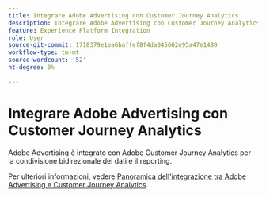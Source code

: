 ```yaml
---
title: Integrare Adobe Advertising con Customer Journey Analytics
description: Integrare Adobe Advertising con Customer Journey Analytics
feature: Experience Platform Integration
role: User
source-git-commit: 1718379e1ea6baffef8f4da045662e95a47e1480
workflow-type: tm+mt
source-wordcount: '52'
ht-degree: 0%

---
```


# Integrare Adobe Advertising con Customer Journey Analytics

Adobe Advertising è integrato con Adobe Customer Journey Analytics per la condivisione bidirezionale dei dati e il reporting.

Per ulteriori informazioni, vedere [Panoramica dell&#39;integrazione tra Adobe Advertising e Customer Journey Analytics](https://experienceleague.adobe.com/it/docs/advertising/integrations/customer-journey-analytics/overview).
